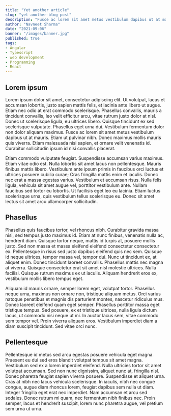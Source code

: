 ```yaml
---
title: "Yet another article"
slug: "yet-another-blog-post"
description: "Fusce ac lorem sit amet metus vestibulum dapibus ut at mauris. Etiam ut pulvinar nibh."
author: "Navneet Sharma"
date: "2021-09-06"
banner: "/images/banner.jpg"
published: true
tags:
- Angular
- Typescript
- web development
- Programming
- React
---
```


## Lorem ipsum

Lorem ipsum dolor sit amet, consectetur adipiscing elit. Ut volutpat, lacus et accumsan lobortis, justo sapien mattis felis, et lacinia ante libero ut augue. Etiam nec odio at erat commodo scelerisque. Phasellus convallis, mauris a tincidunt convallis, leo velit efficitur arcu, vitae rutrum justo dolor at nisl. Donec ut scelerisque ligula, eu ultrices libero. Quisque tincidunt ex sed scelerisque vulputate. Phasellus eget urna dui. Vestibulum fermentum dolor non dolor aliquam maximus. Fusce ac lorem sit amet metus vestibulum dapibus ut at mauris. Etiam ut pulvinar nibh. Donec maximus mollis mauris quis viverra. Etiam malesuada nisi sapien, et ornare velit venenatis id. Curabitur sollicitudin ipsum id nisi convallis placerat.

Etiam commodo vulputate feugiat. Suspendisse accumsan varius maximus. Etiam vitae odio est. Nulla lobortis sit amet lacus non pellentesque. Mauris finibus mattis libero. Vestibulum ante ipsum primis in faucibus orci luctus et ultrices posuere cubilia curae; Cras fringilla mattis enim et iaculis. Donec nec erat a massa egestas varius. Vestibulum et accumsan risus. Nulla felis ligula, vehicula sit amet augue vel, porttitor vestibulum ante. Nullam faucibus sed tortor eu lobortis. Ut facilisis eget leo eu lacinia. Etiam luctus scelerisque urna, quis vestibulum tellus scelerisque eu. Donec sit amet lectus sit amet arcu ullamcorper sollicitudin.

## Phasellus

Phasellus quis faucibus tortor, vel rhoncus nibh. Curabitur gravida massa nisi, sed tempus justo maximus id. Etiam at nunc finibus, venenatis nulla ac, hendrerit diam. Quisque tortor neque, mattis id turpis at, posuere mollis justo. Sed non massa et massa eleifend eleifend consectetur consectetur ex. Pellentesque in risus sed justo dapibus eleifend quis nec sem. Quisque id neque ultrices, tempor massa vel, tempor dui. Nunc ut tincidunt ex, at aliquet enim. Donec tincidunt laoreet convallis. Phasellus mattis nec magna at viverra. Quisque consectetur erat sit amet nisl molestie ultrices. Nulla facilisi. Quisque rutrum maximus ex ut iaculis. Aliquam hendrerit eros ex, vestibulum mollis libero tempus eget.

Aliquam id mauris ornare, semper lorem eget, volutpat tortor. Phasellus neque urna, maximus non ornare non, tristique aliquam metus. Orci varius natoque penatibus et magnis dis parturient montes, nascetur ridiculus mus. Donec laoreet eleifend quam eget semper. Phasellus porttitor massa eget tristique tempus. Sed posuere, ex et tristique ultrices, nulla ligula dictum lacus, ut commodo nisi neque ut mi. In auctor lacus sem, vitae commodo sem tempor vel. Proin viverra aliquam eros. Vestibulum imperdiet diam a diam suscipit tincidunt. Sed vitae orci nunc.

## Pellentesque

Pellentesque id metus sed arcu egestas posuere vehicula eget magna. Praesent eu dui sed eros blandit volutpat tempus sit amet magna. Vestibulum sed ex a lorem imperdiet eleifend. Nulla ultricies tortor sit amet volutpat accumsan. Sed non nunc dignissim, aliquet nunc at, fringilla nisl. Donec pharetra feugiat sapien viverra posuere. Suspendisse et aliquet urna. Cras at nibh nec lacus vehicula scelerisque. In iaculis, nibh nec congue congue, augue diam rhoncus lorem, feugiat dapibus sem nulla ut diam. Integer fringilla eget erat nec imperdiet. Nam accumsan et arcu sed sodales. Donec rutrum mi quam, nec fermentum nibh finibus nec. Proin semper, lacus et hendrerit suscipit, lorem nunc pharetra augue, vel pretium sem urna ut urna.
